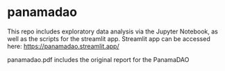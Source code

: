 # panamadao

This repo includes exploratory data analysis via the Jupyter Notebook, as well as the scripts for the streamlit app.
Streamlit app can be accessed here: https://panamadao.streamlit.app/

panamadao.pdf includes the original report for the PanamaDAO
